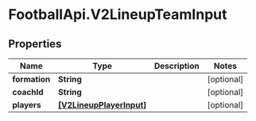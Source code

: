 # FootballApi.V2LineupTeamInput

## Properties
Name | Type | Description | Notes
------------ | ------------- | ------------- | -------------
**formation** | **String** |  | [optional] 
**coachId** | **String** |  | [optional] 
**players** | [**[V2LineupPlayerInput]**](V2LineupPlayerInput.md) |  | [optional] 
